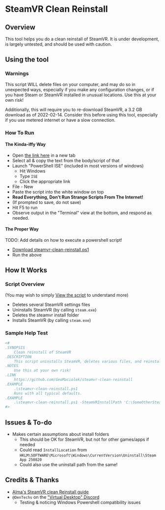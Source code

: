 ﻿# SteamVR Clean Reinstall

## Overview

This tool helps you do a clean reinstall of SteamVR. It is under development,
is largely untested, and should be used with caution.

## Using the tool

### Warnings

This script WILL delete files on your computer, and may do so in unexpected
ways, especially if you make any configuration changes, or if you have Steam
or SteamVR installed in unusual locations. Use this at your own risk!

Additionally, this will require you to re-download SteamVR, a 3.2 GB download
as of 2022-02-14. Consider this before using this tool, especially if you use
metered internet or have a slow connection.

### How To Run

#### The Kinda-iffy Way

* Open [the link here](steamvr-clean-reinstall.ps1) in a new tab
* Select all & copy the text from the body/script of that
* Launch "PowerShell ISE" (included in most versions of windows)
  * Hit Windows
  * Type `ISE`
  * Click the appropriate link
* File - New
* Paste the script into the white window on top
* **Read Everything, Don't Run Strange Scripts From The Internet!**
* (If prompted to save, do not save)
* Hit F5 to run
* Observe output in the "Terminal" view at the bottom, and respond as needed.

#### The Proper Way

TODO: Add details on how to execute a powershell script!

* [Download steamvr-clean-reinstall.ps1](https://github.com/GeoMaciolek/steamvr-clean-reinstall/releases/download/0.1/steamvr-clean-reinstall.ps1)
* Run the above

## How It Works

### Script Overview

(You may wish to simply [View the script](steamvr-clean-reinstall.ps1) to understand more)

* Deletes several SteamVR settings files
* Uninstalls SteamVR (by calling `steam.exe`)
* Deletes the steamvr install folder
* Installs SteamVR (by calling `steam.exe`)

### Sample Help Test

```powershell
<#
.SYNOPSIS
    Clean reinstall of SteamVR
.DESCRIPTION
    This script uninstalls SteamVR, deletes various files, and reinstalls SteamVR
.NOTES
    Use this at your own risk!
.LINK
    https://github.com/GeoMaciolek/steamvr-clean-reinstall
.EXAMPLE
    .\steamvr-clean-reinstall.ps1
    Runs with all typical defaults.
.EXAMPLE
    .\steamvr-clean-reinstall.ps1 -SteamVRInstallPath 'C:\SomeOtherSteamVRPath'
#>
```

## Issues & To-do

* Makes certain assumptions about install folders
  * This should be OK for SteamVR, but not for other games/apps if needed
  * Could read `InstallLocation` from `HKLM\SOFTWARE\Microsoft\Windows\CurrentVersion\Uninstall\Steam App 250820`
  * Could also use the uninstall path from the same!

## Credits & Thanks

* [Alma's SteamVR clean Reinstall guide](https://steamcommunity.com/app/250820/discussions/2/1640917625015598552/)
* `@DenTechs` on the ["Virtual Desktop" Discord](https://discord.com/invite/mHtg4VfDfV)
  * Testing & noticing Windows Powershell compatibility issues
